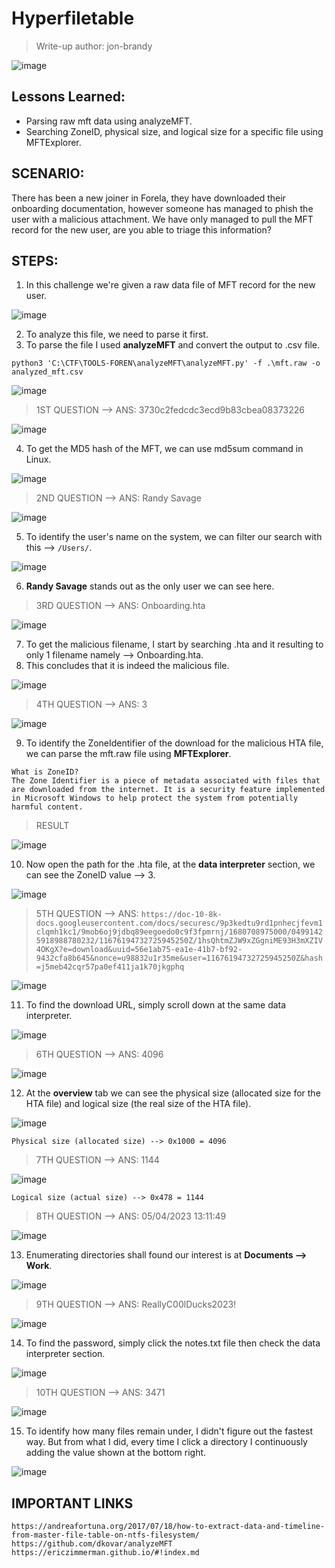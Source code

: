 # Hyperfiletable
> Write-up author: jon-brandy

![image](https://github.com/jon-brandy/hackthebox/assets/70703371/210fd377-ebdc-42a1-8304-4300f8b7e0fc)


## Lessons Learned:
- Parsing raw mft data using analyzeMFT.
- Searching ZoneID, physical size, and logical size for a specific file using MFTExplorer.

## SCENARIO:
There has been a new joiner in Forela, they have downloaded their onboarding documentation, however someone has managed to phish the user with a malicious attachment. 
We have only managed to pull the MFT record for the new user, are you able to triage this information?

## STEPS:
1. In this challenge we're given a raw data file of MFT record for the new user.

![image](https://github.com/jon-brandy/hackthebox/assets/70703371/9e4f3b11-5442-4fde-b8aa-403bb4a309fa)


2. To analyze this file, we need to parse it first.
3. To parse the file I used **analyzeMFT** and convert the output to .csv file.

```
python3 'C:\CTF\TOOLS-FOREN\analyzeMFT\analyzeMFT.py' -f .\mft.raw -o analyzed_mft.csv
```

![image](https://github.com/jon-brandy/hackthebox/assets/70703371/d20d5f3b-5563-4df5-aa7e-0da650204c47)

> 1ST QUESTION --> ANS: 3730c2fedcdc3ecd9b83cbea08373226

![image](https://github.com/jon-brandy/hackthebox/assets/70703371/05226cef-3ce0-4714-b307-bf26447616ae)


4. To get the MD5 hash of the MFT, we can use md5sum command in Linux.

![image](https://github.com/jon-brandy/hackthebox/assets/70703371/9e6b248c-048e-40ae-a406-9feb5b82f9dc)


> 2ND QUESTION --> ANS: Randy Savage

![image](https://github.com/jon-brandy/hackthebox/assets/70703371/5a89a8df-a628-4d3b-86b1-73462c5387fe)


5. To identify the user's name on the system, we can filter our search with this --> `/Users/`.

![image](https://github.com/jon-brandy/hackthebox/assets/70703371/5240e0df-0e42-4961-b259-09ca63176ffd)


6. **Randy Savage** stands out as the only user we can see here.

> 3RD QUESTION --> ANS: Onboarding.hta

![image](https://github.com/jon-brandy/hackthebox/assets/70703371/6434cc11-abfb-46ad-9a85-7d596254a627)


7. To get the malicious filename, I start by searching .hta and it resulting to only 1 filename namely --> Onboarding.hta.
8. This concludes that it is indeed the malicious file.

![image](https://github.com/jon-brandy/hackthebox/assets/70703371/c9d7d23e-5ffb-4ca8-b2b2-47129948f14b)


> 4TH QUESTION --> ANS: 3

![image](https://github.com/jon-brandy/hackthebox/assets/70703371/afb69561-172b-42ee-9e00-0d1adec8b87f)


9. To identify the ZoneIdentifier of the download for the malicious HTA file, we can parse the mft.raw file using **MFTExplorer**. 

```
What is ZoneID?
The Zone Identifier is a piece of metadata associated with files that are downloaded from the internet. It is a security feature implemented in Microsoft Windows to help protect the system from potentially harmful content.
```

> RESULT

![image](https://github.com/jon-brandy/hackthebox/assets/70703371/d29081f9-db45-4b36-b0de-398feb895d60)


10. Now open the path for the .hta file, at the **data interpreter** section, we can see the ZoneID value --> 3.

![image](https://github.com/jon-brandy/hackthebox/assets/70703371/3fd89649-c746-45a9-8ce8-e863dfd5302d)


> 5TH QUESTION --> ANS: `https://doc-10-8k-docs.googleusercontent.com/docs/securesc/9p3kedtu9rd1pnhecjfevm1clqmh1kc1/9mob6oj9jdbq89eegoedo0c9f3fpmrnj/1680708975000/04991425918988780232/11676194732725945250Z/1hsQhtmZJW9xZGgniME93H3mXZIV4OKgX?e=download&uuid=56e1ab75-ea1e-41b7-bf92-9432cfa8b645&nonce=u98832u1r35me&user=11676194732725945250Z&hash=j5meb42cqr57pa0ef411ja1k70jkgphq`

![image](https://github.com/jon-brandy/hackthebox/assets/70703371/d2855386-f550-4511-8db9-af380a4461cf)


11. To find the download URL, simply scroll down at the same data interpreter.

![image](https://github.com/jon-brandy/hackthebox/assets/70703371/90b61b48-9896-4663-9c51-47b631facde4)


> 6TH QUESTION --> ANS: 4096

![image](https://github.com/jon-brandy/hackthebox/assets/70703371/e2059637-730a-41dc-af25-be9af334a015)


12. At the **overview** tab we can see the physical size (allocated size for the HTA file) and logical size (the real size of the HTA file).

![image](https://github.com/jon-brandy/hackthebox/assets/70703371/45d70545-2b3b-436f-92e9-342153d817b6)


```
Physical size (allocated size) --> 0x1000 = 4096
```


> 7TH QUESTION --> ANS: 1144

![image](https://github.com/jon-brandy/hackthebox/assets/70703371/c664039a-81b4-49aa-84db-543e4e9788cc)


```
Logical size (actual size) --> 0x478 = 1144
```

> 8TH QUESTION --> ANS: 05/04/2023 13:11:49

![image](https://github.com/jon-brandy/hackthebox/assets/70703371/cd9609be-f7b0-4a44-b610-a9324b0c59ce)


13. Enumerating directories shall found our interest is at **Documents --> Work**.

![image](https://github.com/jon-brandy/hackthebox/assets/70703371/efc44a8b-dc42-4c12-8d0b-14da5228ccbf)


> 9TH QUESTION --> ANS: ReallyC00lDucks2023!

![image](https://github.com/jon-brandy/hackthebox/assets/70703371/3b042188-9781-41d1-9007-8a6310b09d33)


14. To find the password, simply click the notes.txt file then check the data interpreter section.

![image](https://github.com/jon-brandy/hackthebox/assets/70703371/79bcad10-157b-48db-8ec1-0f73370a7ab7)



> 10TH QUESTION --> ANS: 3471

![image](https://github.com/jon-brandy/hackthebox/assets/70703371/d5a5b2b4-6e13-46c6-9888-5ddee4659e54)


15. To identify how many files remain under, I didn't figure out the fastest way. But from what I did, every time I click a directory I continuously adding the value shown at the bottom right.

![image](https://github.com/jon-brandy/hackthebox/assets/70703371/0c2ae89d-e70f-4adc-8996-87e58788cea0)


## IMPORTANT LINKS

```
https://andreafortuna.org/2017/07/18/how-to-extract-data-and-timeline-from-master-file-table-on-ntfs-filesystem/
https://github.com/dkovar/analyzeMFT
https://ericzimmerman.github.io/#!index.md
```
